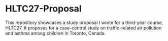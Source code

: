 # HLTC27-Proposal
This repository showcases a study proposal I wrote for a third-year course, HLTC27. It proposes for a case-control study on traffic-related air pollution and asthma among children in Toronto, Canada.
